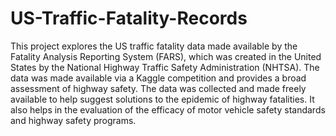 # US-Traffic-Fatality-Records
This project explores the US traffic fatality data made available by the Fatality Analysis Reporting System (FARS), which was created in the United States by the National Highway Traffic Safety Administration (NHTSA). The data was made available via a Kaggle competition and provides a broad assessment of highway safety. The data was collected and made freely available to help suggest solutions to the epidemic of highway fatalities. It also helps in the evaluation of the efficacy of motor vehicle safety standards and highway safety programs.

